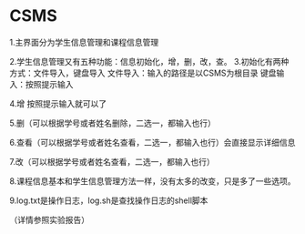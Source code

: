 # CSMS
1.主界面分为学生信息管理和课程信息管理

2.学生信息管理又有五种功能：信息初始化，增，删，改，查。
3.初始化有两种方式：文件导入，键盘导入
   文件导入：输入的路径是以CSMS为根目录
   键盘输入：按照提示输入

4.增 按照提示输入就可以了

5.删（可以根据学号或者姓名删除，二选一，都输入也行）

6.查看（可以根据学号或者姓名查看，二选一，都输入也行）会直接显示详细信息

7.改（可以根据学号或者姓名查看，二选一，都输入也行）

8.课程信息基本和学生信息管理方法一样，没有太多的改变，只是多了一些选项。

9.log.txt是操作日志，log.sh是查找操作日志的shell脚本

（详情参照实验报告）
